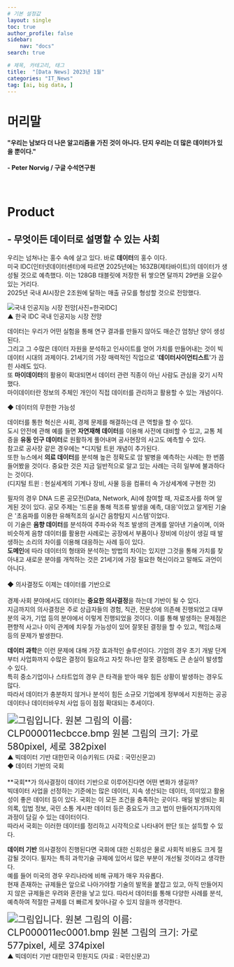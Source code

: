 ```yaml
---
# 기본 설정값
layout: single
toc: true
author_profile: false
sidebar:
    nav: "docs"
search: true

# 제목, 카테고리, 태그
title:  "[Data News] 2023년 1월"
categories: "IT_News"
tag: [ai, big data, ]
---
```


# 머리말
<div class="notice--success">
<h4>"우리는 남보다 더 나은 알고리즘을 가진 것이 아니다. 단지 우리는 더 많은 데이터가 있을 뿐이다."<br/><br/>- Peter Norvig / 구글 수석연구원</h4></div>
<br/>

# Product
## - 무엇이든 데이터로 설명할 수 있는 사회

우리는 넘쳐나는 홍수 속에 살고 있다. 바로 **데이터**의 홍수 이다.<BR/>
미국 IDC(인터넷데이터센터)에 따르면 2025년에는 163ZB(제타바이트)의 데이터가 생성될 것으로 예측했다. 이는 128GB 태블릿에 저장한 뒤 쌓으면 달까지 29번을 오갈수 있는 거리다.<br/>
2025년 국내 AI시장은 2조원에 달하는 매출 규모를 형성할 것으로 전망했다.
<BR/>

![국내 인공지능 시장 전망[사진=한국IDC]](https://image.ajunews.com/content/image/2022/03/23/20220323160026236992.jpg)
<br/>▲ 한국 IDC 국내 인공지능 시장 전망
<br/>

데이터는 우리가 어떤 실험을 통해 연구 결과를 만들지 않아도 매순간 엄청난 양이 생성된다.<br/> 그리고 그 수많은 데이터 자원을 분석하고 인사이트를 얻어 가치를 만들어내는 것이 빅데이터 시대의 과제이다. 21세기의 가장 매력적인 직업으로 '**데이터사이언티스트**'가 꼽힌 사례도 있다. <br/>또 **마이데이터**의 활용이 확대되면서 데이터 관련 직종이 아닌 사람도 관심을 갖기 시작했다. <br/>마이데이터란 정보의 주체인 개인이 직접 데이터를 관리하고 활용할 수 있는 개념이다.
<BR/>

◆ 데이터의 무한한 가능성
<br/>

데이터를 통한 혁신은 사회, 경제 문제를 해결하는데 큰 역할을 할 수 있다.<br/>
도시 안전에 관해 예를 들면 **자연재해 데이터**를 이용해 사전에 대비할 수 있고, 교통 체증을 **유동 인구 데이터**로 원활하게 풀어내며 공사현장의 사고도 예측할 수 있다.<br/> 참고로 공사장 같은 경우에는 *디지털 트윈 개념이 추가된다. 
<br/>또한 뉴스에서 **의료 데이터**를 분석해 높은 정확도로 암 발병을 예측하는 사례는 한 번쯤 들어봤을 것이다.
중요한 것은 지금 일반적으로 알고 있는 사례는 극히 일부에 불과하다는 것이다.
<br/>(디지털 트윈 : 현실세계의 기계나 장비, 사물 등을 컴퓨터 속 가상세계에 구현한 것)


필자의 경우 DNA 드론 공모전(Data, Network, Ai)에 참여할 때, 자료조사를 하며 알게된 것이 있다. 공모 주제는 '드론을 통해 적조류 발생을 예측, 대응'이었고 알게된 기술은 '초음파를 이용한 유해적조의 실시간 음향탐지 시스템'이었다.<br/>
이 기술은 **음향 데이터**를 분석하여 주파수와 적조 발생의 관계를 알아낸 기술이며, 이와 비슷하게 음향 데이터를 활용한 사례로는 공장에서 부품이나 장비에 이상이 생길 때 발생하는 소리의 차이를 이용해 대응하는 사례 등이 있다.<br/>
**도메인**에 따라 데이터의 형태와 분석하는 방법의 차이는 있지만 그것을 통해 가치를 찾아내고 새로운 분야를 개척하는 것은 21세기에 가장 필요한 혁신이라고 말해도 과언이 아니다.
<br/><br/>
◆ 의사결정도 이제는 데이터를 기반으로
<br/><br/>
경제·사회 분야에서도 데이터는 **중요한 의사결정**을 하는데 기반이 될 수 있다. <br/>
지금까지의 의사결정은 주로 상급자들의 경험, 직관, 전문성에 의존해 진행되었고 대부분의 국가, 기업 등의 분야에서 이렇게 진행되었을 것이다. 
이를 통해 발생하는 문제점은 편향적 사고나 이익 관계에 치우칠 가능성이 있어 잘못된 결정을 할 수 있고, 책임소재 등의 문제가 발생한다.

**데이터 과학**은 이런 문제에 대해 가장 효과적인 솔루션이다. 
기업의 경우 초기 개발 단계부터 사업화까지 수많은 결정이 필요하고 자칫 하나만 잘못 결정해도 큰 손실이 발생할 수 있다.<br/>
특히 중소기업이나 스타트업의 경우 큰 타격을 받아 매우 힘든 상황이 발생하는 경우도 많다.
<br/>따라서 데이터가 충분하지 않거나 분석이 힘든 소규모 기업에게 정부에서 지원하는 공공데이터나 데이터바우처 사업 등이 점점 확대되는 추세이다.
<br/>

<img src="https://www.korea.kr/docViewer/result/2022.05/12/615aca4e589e4db4d8b8f95db3dccd42/615aca4e589e4db4d8b8f95db3dccd42.files/BIN0008.bmp.png" alt="그림입니다. 원본 그림의 이름: CLP000011ecbcce.bmp 원본 그림의 크기: 가로 580pixel, 세로 382pixel" style="zoom:150%;" />
<br/>▲ 빅데이터 기반 대한민국 이슈키워드 (자료 : 국민신문고)

<br/>
◆ 데이터 기반의 국회
<br/><br/>
**국회**가 의사결정이 데이터 기반으로 이루어진다면 어떤 변화가 생길까?<br/>
빅데이터 사업을 선정하는 기준에는 많은 데이터, 지속 생산되는 데이터, 의미있고 활용성이 좋은 데이터 등이 있다. 국회는 이 모든 조건을 충족하는 곳이다.
매일 발생되는 회의록, 입법 정보, 국민 소통 게시판 데이터 등은 중요도가 크고 법이 만들어지기까지의 과정이 담길 수 있는 데이터이다.<br/>
따라서 국회는 이러한 데이터를 정리하고 시각적으로 나타내어 판단 또는 설득할 수 있다.

**데이터 기반** 의사결정이 진행된다면 국회에 대한 신회성은 물로 사회적 비용도 크게 절감될 것이다. 필자는 특히 과학기술 규제에 있어서 많은 부분이 개선될 것이라고 생각한다.
<br/>예를 들어 미국의 경우 우리나라에 비해 규제가 매우 자유롭다.<br/> 현재 존재하는 규제들은 앞으로 나아가야할 기술의 발목을 붙잡고 있고, 아직 만들어지지 않은 규제들은 우려와 혼란을 낳고 있다. 따라서 데이터를 통해 다양한 사례를 분석, 예측하여 적절한 규제를 더 빠르게 찾아나갈 수 있지 않을까 생각한다.<br/>

<img src="https://www.korea.kr/docViewer/result/2022.05/12/615aca4e589e4db4d8b8f95db3dccd42/615aca4e589e4db4d8b8f95db3dccd42.files/BIN0009.bmp.png" alt="그림입니다. 원본 그림의 이름: CLP000011ec0001.bmp 원본 그림의 크기: 가로 577pixel, 세로 374pixel" style="zoom:150%;" />
<br/>▲ 빅데이터 기반 대한민국 민원지도 (자료 : 국민신문고)